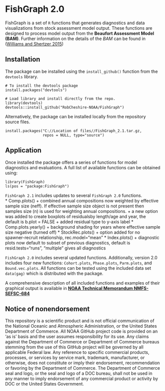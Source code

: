 <!-- README.md is generated from README.Rmd. Please edit that file -->

FishGraph 2.0
=============

FishGraph is a set of `R` functions that generates diagnostics and data
visualizations from stock assessment model output. These functions are
designed to process model output from the **Beaufort Assessment Model
(BAM)**. Further information on the details of the *BAM* can be found in
([Williams and Shertzer
2015](http://docs.lib.noaa.gov/noaa_documents/NMFS/SEFSC/TM_NMFS_SEFSC/NMFS_SEFSC_TM_671.pdf))

Installation
------------

The package can be installed using the `install_github()` function from
the `devtools` library.

    # To install the devtools package
    install.packages("devtools")

    # Load library and install directly from the repo.
    library(devtools)
    devtools::install_github("RobCheshire-NOAA/FishGraph")

Alternatively, the package can be installed locally from the repository
source files.

    install.packages("C://Location of files//FishGraph_2.1.tar.gz, 
                     repos = NULL, type="source")

Application
-----------

Once installed the package offers a series of functions for model
diagnostics and evaluations. A full list of available functions can be
obtained using:

    library(FishGraph)
    ls(pos = "package:FishGraph")

`FishGraph 2.1` includes updates to several `FishGraph 2.0` functions.  
\* Comp.plots() + combined annual compositions now weighted by effective
sample size (neff). If effective sample size object is not present then
samples size (n) is used for weighting annual compositions. + a new
option was added to create boxplots of residualsby length/age and year,
the default is b.plot = FALSE + added residual type to y-axis label \*
Comp.plots.yearly() + background shading for years where effective
sample size negative (turned off) \* StockRec.plots() + option added for
no spawner-recruit relationship, rec.model=“mean” \* Index.plots() +
diagnostic plots now default to subset of previous diagnostics, default
is resid.tests=“runs”, “multiple” gives all diagnostics

`FishGraph 2.0` includes several updated functions. Additionally,
version 2.0 includes four new functions: `Cohort.plots`, `Phase.plots`,
`Parm.plots`, and `Bound.vec.plots`. All functions can be tested using
the included data set `data(gag)` which is distributed with the package.

A comprehensive description of all included functions and examples of
their graphical output is available in [**NOAA Technical Memorandum
NMFS-SEFSC-684**](https://repository.library.noaa.gov/view/noaa/5248)

Notice of nonendorsement
------------------------

This repository is a scientific product and is not official
communication of the National Oceanic and Atmospheric Administration, or
the United States Department of Commerce. All NOAA GitHub project code
is provided on an ‘as is’ basis and the user assumes responsibility for
its use. Any claims against the Department of Commerce or Department of
Commerce bureaus stemming from the use of this GitHub project will be
governed by all applicable Federal law. Any reference to specific
commercial products, processes, or services by service mark, trademark,
manufacturer, or otherwise, does not constitute or imply their
endorsement, recommendation or favoring by the Department of Commerce.
The Department of Commerce seal and logo, or the seal and logo of a DOC
bureau, shall not be used in any manner to imply endorsement of any
commercial product or activity by DOC or the United States Government.
